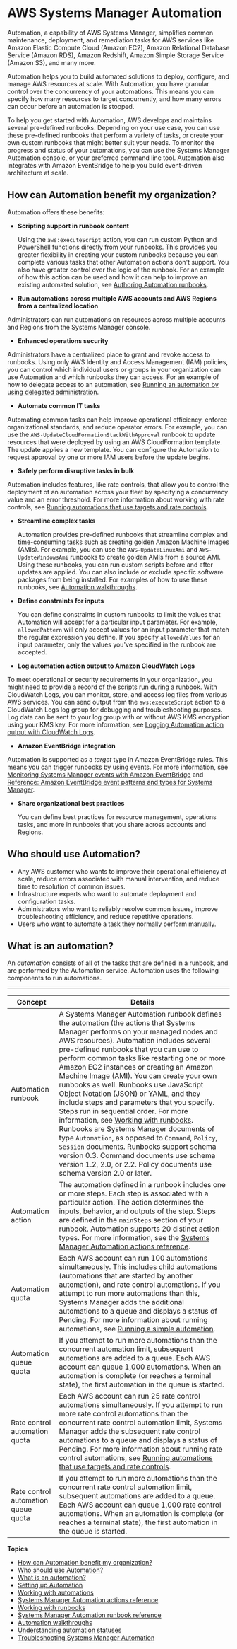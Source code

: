 # AWS Systems Manager Automation<a name="systems-manager-automation"></a>

Automation, a capability of AWS Systems Manager, simplifies common maintenance, deployment, and remediation tasks for AWS services like Amazon Elastic Compute Cloud \(Amazon EC2\), Amazon Relational Database Service \(Amazon RDS\), Amazon Redshift, Amazon Simple Storage Service \(Amazon S3\), and many more\. 

Automation helps you to build automated solutions to deploy, configure, and manage AWS resources at scale\. With Automation, you have granular control over the concurrency of your automations\. This means you can specify how many resources to target concurrently, and how many errors can occur before an automation is stopped\. 

To help you get started with Automation, AWS develops and maintains several pre\-defined runbooks\. Depending on your use case, you can use these pre\-defined runbooks that perform a variety of tasks, or create your own custom runbooks that might better suit your needs\. To monitor the progress and status of your automations, you can use the Systems Manager Automation console, or your preferred command line tool\. Automation also integrates with Amazon EventBridge to help you build event\-driven architecture at scale\.

## How can Automation benefit my organization?<a name="automation-benefits"></a>

Automation offers these benefits:
+ **Scripting support in runbook content**

  Using the `aws:executeScript` action, you can run custom Python and PowerShell functions directly from your runbooks\. This provides you greater flexibility in creating your custom runbooks because you can complete various tasks that other Automation actions don't support\. You also have greater control over the logic of the runbook\. For an example of how this action can be used and how it can help to improve an existing automated solution, see [Authoring Automation runbooks](automation-authoring-runbooks.md)\.
+  **Run automations across multiple AWS accounts and AWS Regions from a centralized location** 

  Administrators can run automations on resources across multiple accounts and Regions from the Systems Manager console\.
+  **Enhanced operations security** 

  Administrators have a centralized place to grant and revoke access to runbooks\. Using only AWS Identity and Access Management \(IAM\) policies, you can control which individual users or groups in your organization can use Automation and which runbooks they can access\. For an example of how to delegate access to an automation, see [Running an automation by using delegated administration](automation-walk-security-delegated.md)\.
+  **Automate common IT tasks** 

  Automating common tasks can help improve operational efficiency, enforce organizational standards, and reduce operator errors\. For example, you can use the `AWS-UpdateCloudFormationStackWithApproval` runbook to update resources that were deployed by using an AWS CloudFormation template\. The update applies a new template\. You can configure the Automation to request approval by one or more IAM users before the update begins\.
+  **Safely perform disruptive tasks in bulk** 

  Automation includes features, like rate controls, that allow you to control the deployment of an automation across your fleet by specifying a concurrency value and an error threshold\. For more information about working with rate controls, see [Running automations that use targets and rate controls](automation-working-targets-and-rate-controls.md)\.
+ **Streamline complex tasks**

  Automation provides pre\-defined runbooks that streamline complex and time\-consuming tasks such as creating golden Amazon Machine Images \(AMIs\)\. For example, you can use the `AWS-UpdateLinuxAmi` and `AWS-UpdateWindowsAmi` runbooks to create golden AMIs from a source AMI\. Using these runbooks, you can run custom scripts before and after updates are applied\. You can also include or exclude specific software packages from being installed\. For examples of how to use these runbooks, see [Automation walkthroughs](automation-walk.md)\.
+ **Define constraints for inputs**

  You can define constraints in custom runbooks to limit the values that Automation will accept for a particular input parameter\. For example, `allowedPattern` will only accept values for an input parameter that match the regular expression you define\. If you specify `allowedValues` for an input parameter, only the values you've specified in the runbook are accepted\.
+  **Log automation action output to Amazon CloudWatch Logs** 

  To meet operational or security requirements in your organization, you might need to provide a record of the scripts run during a runbook\. With CloudWatch Logs, you can monitor, store, and access log files from various AWS services\. You can send output from the `aws:executeScript` action to a CloudWatch Logs log group for debugging and troubleshooting purposes\. Log data can be sent to your log group with or without AWS KMS encryption using your KMS key\. For more information, see [Logging Automation action output with CloudWatch Logs](automation-action-logging.md)\.
+  **Amazon EventBridge integration** 

  Automation is supported as a *target* type in Amazon EventBridge rules\. This means you can trigger runbooks by using events\. For more information, see [Monitoring Systems Manager events with Amazon EventBridge](monitoring-eventbridge-events.md) and [Reference: Amazon EventBridge event patterns and types for Systems Manager](reference-eventbridge-events.md)\.
+ **Share organizational best practices**

  You can define best practices for resource management, operations tasks, and more in runbooks that you share across accounts and Regions\.

## Who should use Automation?<a name="automation-who"></a>
+ Any AWS customer who wants to improve their operational efficiency at scale, reduce errors associated with manual intervention, and reduce time to resolution of common issues\.
+ Infrastructure experts who want to automate deployment and configuration tasks\.
+ Administrators who want to reliably resolve common issues, improve troubleshooting efficiency, and reduce repetitive operations\.
+ Users who want to automate a task they normally perform manually\.

## What is an automation?<a name="what-is-an-automation"></a>

An *automation* consists of all of the tasks that are defined in a runbook, and are performed by the Automation service\. Automation uses the following components to run automations\.


****  

| Concept | Details | 
| --- | --- | 
|  Automation runbook  |  A Systems Manager Automation runbook defines the automation \(the actions that Systems Manager performs on your managed nodes and AWS resources\)\. Automation includes several pre\-defined runbooks that you can use to perform common tasks like restarting one or more Amazon EC2 instances or creating an Amazon Machine Image \(AMI\)\. You can create your own runbooks as well\. Runbooks use JavaScript Object Notation \(JSON\) or YAML, and they include steps and parameters that you specify\. Steps run in sequential order\. For more information, see [Working with runbooks](automation-documents.md)\. Runbooks are Systems Manager documents of type `Automation`, as opposed to `Command`, `Policy`, `Session` documents\. Runbooks support schema version 0\.3\. Command documents use schema version 1\.2, 2\.0, or 2\.2\. Policy documents use schema version 2\.0 or later\.  | 
|  Automation action  |  The automation defined in a runbook includes one or more steps\. Each step is associated with a particular action\. The action determines the inputs, behavior, and outputs of the step\. Steps are defined in the `mainSteps` section of your runbook\. Automation supports 20 distinct action types\. For more information, see the [Systems Manager Automation actions reference](automation-actions.md)\.  | 
|  Automation quota  |  Each AWS account can run 100 automations simultaneously\. This includes child automations \(automations that are started by another automation\), and rate control automations\. If you attempt to run more automations than this, Systems Manager adds the additional automations to a queue and displays a status of Pending\. For more information about running automations, see [Running a simple automation](automation-working-executing.md)\.  | 
|  Automation queue quota  |  If you attempt to run more automations than the concurrent automation limit, subsequent automations are added to a queue\. Each AWS account can queue 1,000 automations\. When an automation is complete \(or reaches a terminal state\), the first automation in the queue is started\.  | 
|  Rate control automation quota  |  Each AWS account can run 25 rate control automations simultaneously\. If you attempt to run more rate control automations than the concurrent rate control automation limit, Systems Manager adds the subsequent rate control automations to a queue and displays a status of Pending\. For more information about running rate control automations, see [Running automations that use targets and rate controls](automation-working-targets-and-rate-controls.md)\.  | 
|  Rate control automation queue quota  |  If you attempt to run more automations than the concurrent rate control automation limit, subsequent automations are added to a queue\. Each AWS account can queue 1,000 rate control automations\. When an automation is complete \(or reaches a terminal state\), the first automation in the queue is started\.  | 

**Topics**
+ [How can Automation benefit my organization?](#automation-benefits)
+ [Who should use Automation?](#automation-who)
+ [What is an automation?](#what-is-an-automation)
+ [Setting up Automation](automation-setup.md)
+ [Working with automations](automation-working.md)
+ [Systems Manager Automation actions reference](automation-actions.md)
+ [Working with runbooks](automation-documents.md)
+ [Systems Manager Automation runbook reference](automation-documents-reference.md)
+ [Automation walkthroughs](automation-walk.md)
+ [Understanding automation statuses](automation-statuses.md)
+ [Troubleshooting Systems Manager Automation](automation-troubleshooting.md)